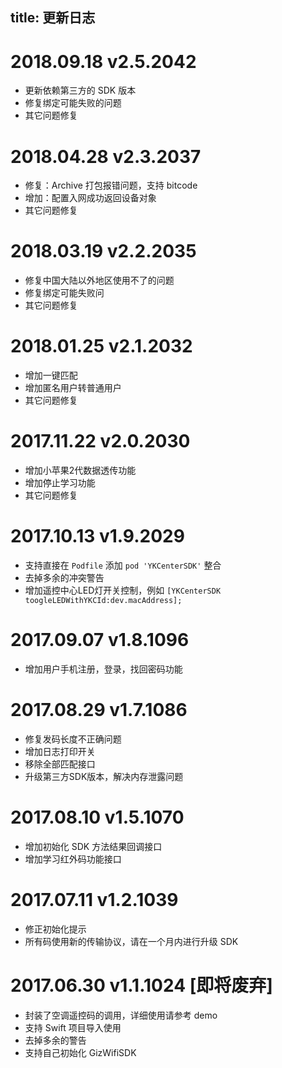 title: 更新日志
---
2018.09.18 v2.5.2042
==========================
  - 更新依赖第三方的 SDK 版本
  - 修复绑定可能失败的问题
  - 其它问题修复


2018.04.28 v2.3.2037
==========================
  - 修复：Archive 打包报错问题，支持 bitcode
  - 增加：配置入网成功返回设备对象
  - 其它问题修复

2018.03.19 v2.2.2035
==========================
  - 修复中国大陆以外地区使用不了的问题
  - 修复绑定可能失败问
  - 其它问题修复

2018.01.25 v2.1.2032
==========================
  - 增加一键匹配
  - 增加匿名用户转普通用户
  - 其它问题修复

2017.11.22 v2.0.2030
==========================
  - 增加小苹果2代数据透传功能
  - 增加停止学习功能
  - 其它问题修复

2017.10.13 v1.9.2029
==========================
  - 支持直接在 `Podfile` 添加 `pod 'YKCenterSDK'` 整合
  - 去掉多余的冲突警告
  - 增加遥控中心LED灯开关控制，例如 `[YKCenterSDK toogleLEDWithYKCId:dev.macAddress];`


2017.09.07 v1.8.1096
==========================
  - 增加用户手机注册，登录，找回密码功能

2017.08.29 v1.7.1086
==========================
  - 修复发码长度不正确问题
  - 增加日志打印开关
  - 移除全部匹配接口
  - 升级第三方SDK版本，解决内存泄露问题

2017.08.10 v1.5.1070
==========================

  - 增加初始化 SDK 方法结果回调接口
  - 增加学习红外码功能接口

2017.07.11 v1.2.1039
==========================

  - 修正初始化提示
  - 所有码使用新的传输协议，请在一个月内进行升级 SDK


2017.06.30 v1.1.1024 [即将废弃]
==========================
  - 封装了空调遥控码的调用，详细使用请参考 demo
  - 支持 Swift 项目导入使用
  - 去掉多余的警告
  - 支持自己初始化 GizWifiSDK